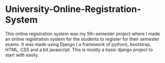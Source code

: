 # University-Online-Registration-System
This online registration system was my 5th-semester project where I made an online registration system for the students to register for their semester exams. It was made using Django ( a framework of python), bootstrap, HTML, CSS and a bit javascript.
This is mostly a basic django project to start with easily.
